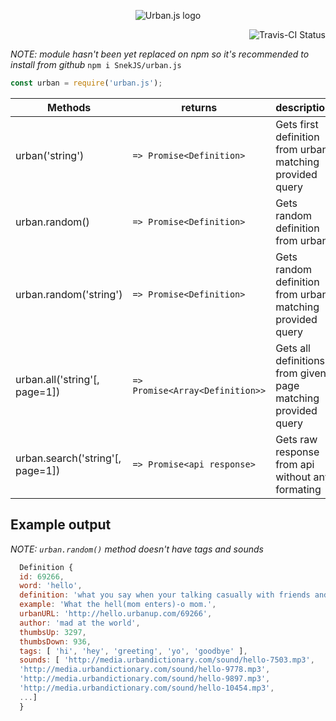 <p align="center">
  <img href="https://github.com/SnekJS/urban.js" src="https://github.com/SnekJS/urban.js/blob/master/assets/Urban.js.png?raw=true" alt="Urban.js logo"/>
</p>

<p align="right">
  <img href="https://travis-ci.org/SnekJS/urban.js" src="https://travis-ci.org/SnekJS/urban.js.svg?branch=master" alt="Travis-CI Status"/>
</p>

*NOTE: module hasn't been yet replaced on npm so it's recommended to install from github*
`npm i SnekJS/urban.js`

```js
const urban = require('urban.js');
```

| Methods                |           returns               |                         description                       |
|------------------------|---------------------------------|-----------------------------------------------------------|
| urban('string')        | `=> Promise<Definition>`        | Gets first definition from urban matching provided query  |
| urban.random()         | `=> Promise<Definition>`        | Gets random definition from urban                         |
| urban.random('string') | `=> Promise<Definition>`        | Gets random definition from urban matching provided query |
| urban.all('string'[, page=1])    | `=> Promise<Array<Definition>>` | Gets all definitions from given page matching provided query  |
| urban.search('string'[, page=1]) | `=> Promise<api response>` | Gets raw response from api without any formating       |

## Example output
*NOTE: `urban.random()` method doesn't have tags and sounds*

```js
  Definition {
  id: 69266,
  word: 'hello',
  definition: 'what you say when your talking casually with friends and your mom walks in the room',
  example: 'What the hell(mom enters)-o mom.',
  urbanURL: 'http://hello.urbanup.com/69266',
  author: 'mad at the world',
  thumbsUp: 3297,
  thumbsDown: 936,
  tags: [ 'hi', 'hey', 'greeting', 'yo', 'goodbye' ],
  sounds: [ 'http://media.urbandictionary.com/sound/hello-7503.mp3',
  'http://media.urbandictionary.com/sound/hello-9778.mp3',
  'http://media.urbandictionary.com/sound/hello-9897.mp3',
  'http://media.urbandictionary.com/sound/hello-10454.mp3',
  ...]
  }
```
